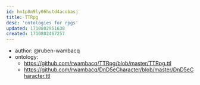 ```yaml
---
id: hm1p8m9ly06hutd4acobasj
title: TTRpg
desc: 'ontologies for rpgs'
updated: 1710802951638
created: 1710802467257
---
```


- author: @ruben-wambacq
- ontology:
  - https://github.com/rwambacq/TTRpg/blob/master/TTRpg.ttl
  - https://github.com/rwambacq/DnD5eCharacter/blob/master/DnD5eCharacter.ttl